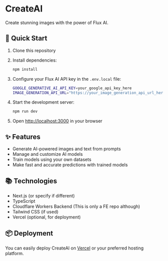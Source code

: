 # CreateAI

Create stunning images with the power of Flux AI.

## 🚀 Quick Start

1. Clone this repository
2. Install dependencies:

   ```bash
   npm install
   ```

3. Configure your Flux AI API key in the `.env.local` file:

   ```bash
   GOOGLE_GENERATIVE_AI_API_KEY=your_google_api_key_here
   IMAGE_GENERATION_API_URL="https://your_image_generation_api_url_here"
   ```

4. Start the development server:

   ```bash
   npm run dev
   ```

5. Open [http://localhost:3000](http://localhost:3000) in your browser

## ✨ Features

- Generate AI-powered images and text from prompts
- Manage and customize AI models
- Train models using your own datasets
- Make fast and accurate predictions with trained models

## 📚 Technologies

- Next.js (or specify if different)
- TypeScript
- Cloudflare Workers Backend (This is only a FE repo although)
- Tailwind CSS (if used)
- Vercel (optional, for deployment)

## 📦 Deployment

You can easily deploy CreateAI on [Vercel](https://vercel.com/) or your preferred hosting platform.
